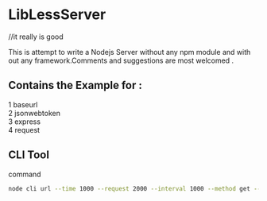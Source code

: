 <h1>LibLessServer</h1>
//it really is good

This is attempt to write a Nodejs Server without any npm module and with out any framework.Comments and suggestions are most welcomed .

<h2>Contains the Example for :</h2>
1 baseurl <br>
2 jsonwebtoken <br>
3 express <br>
4 request <br>
<h2>CLI Tool</h2>
command<br>


```bash
node cli url --time 1000 --request 2000 --interval 1000 --method get --body "hello" --statusCode 200
```
